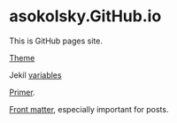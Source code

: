 # asokolsky.GitHub.io

This is GitHub pages site.

[Theme](https://github.com/pages-themes/hacker)

Jekil [variables](https://jekyllrb.com/docs/variables/)

[Primer](https://www.smashingmagazine.com/2014/08/build-blog-jekyll-github-pages/).

[Front matter](https://jekyllrb.com/docs/front-matter/), especially important for posts.
